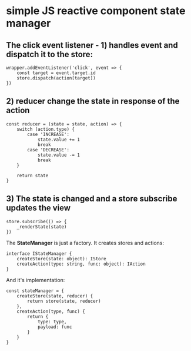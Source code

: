 # simple JS reactive component state manager

## The click **event listener** - 1) handles event and dispatch it to the store:

```
wrapper.addEventListener('click', event => {
    const target = event.target.id
    store.dispatch(action[target])
})
```

## 2) **reducer** change the state in response of the action

```
const reducer = (state = state, action) => {
    switch (action.type) {
        case 'INCREASE':
            state.value += 1
            break
        case 'DECREASE':
            state.value -= 1
            break
    }

    return state
}
```

## 3) The state is changed and a store **subscribe** updates the view

``` 
store.subscribe(() => {
    _renderState(state)
})
```

The **StateManager** is just a factory. It creates stores and actions:

```
interface IStateManager {
    createStore(state: object): IStore
    createAction(type: string, func: object): IAction
}
```

And it's implementation:

```
const stateManager = {
    createStore(state, reducer) {
        return store(state, reducer)
    },
    createAction(type, func) {
        return {
            type: type,
            payload: func
        }
    }
}
```
